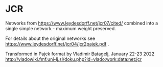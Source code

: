 # JCR

Networks from https://www.leydesdorff.net/jcr07/cited/ combined into a single simple network - maximum weight preserved.

For details about the original networks see https://www.leydesdorff.net/jcr04/jcr2pajek.pdf .

Transformed in Pajek format by Vladimir Batagelj, January 22-23 2022 
http://vladowiki.fmf.uni-lj.si/doku.php?id=vlado:work:data:net:jcr
